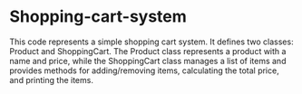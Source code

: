 # Shopping-cart-system
This code represents a simple shopping cart system. It defines two classes: Product and ShoppingCart. The Product class represents a product with a name and price, while the ShoppingCart class manages a list of items and provides methods for adding/removing items, calculating the total price, and printing the items.
